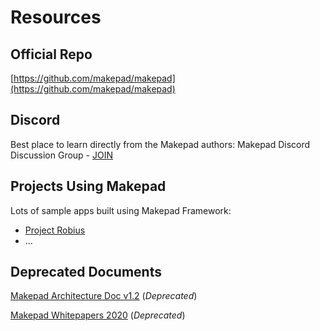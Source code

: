# Resources

## Official Repo

[https://github.com/makepad/makepad](https://github.com/makepad/makepad)

## Discord

Best place to learn directly from the Makepad authors: 
Makepad Discord Discussion Group - [JOIN](https://discord.gg/adqBRq7Ece)

## Projects Using Makepad

Lots of sample apps built using Makepad Framework: 

* [Project Robius](robius.html)
* ...

## Deprecated Documents

[Makepad Architecture Doc v1.2](https://makepad.notion.site/Makepad-Architecture-v1-2-c8089aa477c14c349a57e0e633c556ba) (*Deprecated*)

[Makepad Whitepapers 2020](https://github.com/makepad/makepad_docs) (*Deprecated*)
